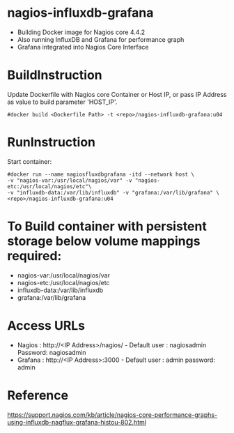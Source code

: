 
# nagios-influxdb-grafana
- Building Docker image for Nagios core 4.4.2
- Also running InfluxDB and Grafana for performance graph
- Grafana integrated into Nagios Core Interface  

# BuildInstruction 
  Update Dockerfile with Nagios core Container or Host IP, or pass IP Address as value to build parameter 'HOST_IP'.

    #docker build <Dockerfile Path> -t <repo>/nagios-influxdb-grafana:u04
  
# RunInstruction
  Start container:
  
    #docker run --name nagiosfluxdbgrafana -itd --network host \
    -v "nagios-var:/usr/local/nagios/var" -v "nagios-etc:/usr/local/nagios/etc"\
    -v "influxdb-data:/var/lib/influxdb" -v "grafana:/var/lib/grafana" \
    <repo>/nagios-influxdb-grafana:u04
 
# To Build container with persistent storage below volume mappings required:
 
 - nagios-var:/usr/local/nagios/var
 - nagios-etc:/usr/local/nagios/etc
 - influxdb-data:/var/lib/influxdb
 - grafana:/var/lib/grafana
 
# Access URLs

- Nagios : http://\<IP Address\>/nagios/   - Default user : nagiosadmin   Password: nagiosadmin
- Grafana : http://\<IP Address\>:3000     - Default user : admin password: admin
  
# Reference
https://support.nagios.com/kb/article/nagios-core-performance-graphs-using-influxdb-nagflux-grafana-histou-802.html

